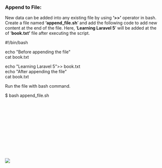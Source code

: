 ### Append to File:

New data can be added into any existing file by using **‘>>’** operator in bash. Create a file named **‘append_file.sh**’ and add the following code to add new content at the end of the file. Here, ‘**Learning Laravel 5**’ will be added at the of ‘**book.txt’** file after executing the script.

#!/bin/bash

echo "Before appending the file"  
cat book.txt

echo "Learning Laravel 5"\>> book.txt  
echo "After appending the file"  
cat book.txt

Run the file with bash command.

$ bash append_file.sh

![](data:image/svg+xml,%3Csvg%20xmlns='http://www.w3.org/2000/svg'%20viewBox='0%200%20728%20247'%3E%3C/svg%3E)

![](https://linuxhint.com/wp-content/uploads/2018/07/h26.png)
